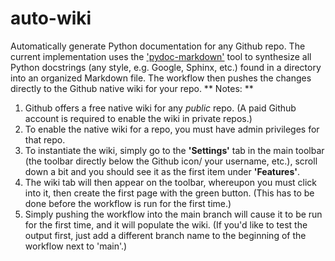 # auto-wiki
Automatically generate Python documentation for any Github repo. The current implementation uses the ['pydoc-markdown'](https://github.com/NiklasRosenstein/pydoc-markdown) tool to synthesize all Python docstrings (any style, e.g. Google, Sphinx, etc.) found in a directory into an organized Markdown file. The workflow then pushes the changes directly to the Github native wiki for your repo.
** Notes: **
1. Github offers a free native wiki for any *public* repo. (A paid Github account is required to enable the wiki in private repos.)
2. To enable the native wiki for a repo, you must have admin privileges for that repo.
3. To instantiate the wiki, simply go to the **'Settings'** tab in the main toolbar (the toolbar directly below the Github icon/ your username, etc.), scroll down a bit and you should see it as the first item under **'Features'**.
4. The wiki tab will then appear on the toolbar, whereupon you must click into it, then create the first page with the green button. (This has to be done before the workflow is run for the first time.)
5. Simply pushing the workflow into the main branch will cause it to be run for the first time, and it will populate the wiki. (If you'd like to test the output first, just add a different branch name to the beginning of the workflow next to 'main'.)

